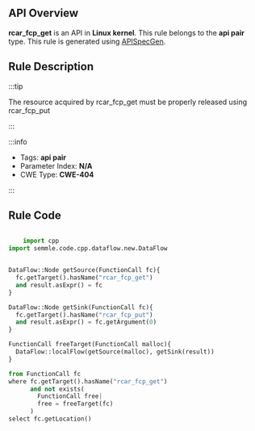 ---
---


## API Overview
**rcar_fcp_get** is an API in **Linux kernel**. This rule belongs to the **api pair** type. This rule is generated using [APISpecGen](../../tools/APISpecGen).
## Rule Description

:::tip

The resource acquired by rcar_fcp_get must be properly released using rcar_fcp_put

:::

:::info

- Tags: **api pair**
- Parameter Index: **N/A**
- CWE Type: **CWE-404**

:::

## Rule Code
```python

    import cpp
import semmle.code.cpp.dataflow.new.DataFlow


DataFlow::Node getSource(FunctionCall fc){
  fc.getTarget().hasName("rcar_fcp_get")
  and result.asExpr() = fc
}

DataFlow::Node getSink(FunctionCall fc){
  fc.getTarget().hasName("rcar_fcp_put")
  and result.asExpr() = fc.getArgument(0)
}

FunctionCall freeTarget(FunctionCall malloc){
  DataFlow::localFlow(getSource(malloc), getSink(result))
}

from FunctionCall fc
where fc.getTarget().hasName("rcar_fcp_get")
      and not exists(
        FunctionCall free| 
        free = freeTarget(fc)
      )
select fc.getLocation()

    
```